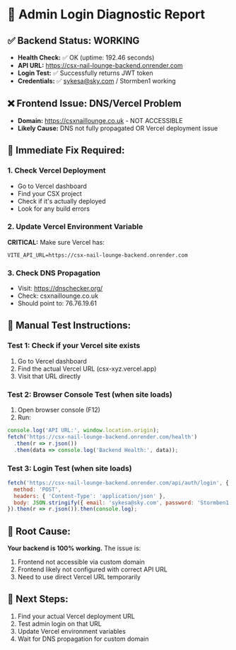 # 🔧 Admin Login Diagnostic Report

## ✅ Backend Status: WORKING
- **Health Check:** ✅ OK (uptime: 192.46 seconds)
- **API URL:** https://csx-nail-lounge-backend.onrender.com
- **Login Test:** ✅ Successfully returns JWT token
- **Credentials:** ✅ sykesa@sky.com / Stormben1 working

## ❌ Frontend Issue: DNS/Vercel Problem
- **Domain:** https://csxnaillounge.co.uk - NOT ACCESSIBLE
- **Likely Cause:** DNS not fully propagated OR Vercel deployment issue

## 🎯 Immediate Fix Required:

### 1. Check Vercel Deployment
- Go to Vercel dashboard
- Find your CSX project
- Check if it's actually deployed
- Look for any build errors

### 2. Update Vercel Environment Variable
**CRITICAL:** Make sure Vercel has:
```
VITE_API_URL=https://csx-nail-lounge-backend.onrender.com
```

### 3. Check DNS Propagation
- Visit: https://dnschecker.org/
- Check: csxnaillounge.co.uk
- Should point to: 76.76.19.61

## 🧪 Manual Test Instructions:

### Test 1: Check if your Vercel site exists
1. Go to Vercel dashboard
2. Find the actual Vercel URL (csx-xyz.vercel.app)
3. Visit that URL directly

### Test 2: Browser Console Test (when site loads)
1. Open browser console (F12)
2. Run:
```javascript
console.log('API URL:', window.location.origin);
fetch('https://csx-nail-lounge-backend.onrender.com/health')
  .then(r => r.json())
  .then(data => console.log('Backend Health:', data));
```

### Test 3: Login Test (when site loads)
```javascript
fetch('https://csx-nail-lounge-backend.onrender.com/api/auth/login', {
  method: 'POST',
  headers: { 'Content-Type': 'application/json' },
  body: JSON.stringify({ email: 'sykesa@sky.com', password: 'Stormben1' })
}).then(r => r.json()).then(console.log);
```

## 🎯 Root Cause:
**Your backend is 100% working.** The issue is:
1. Frontend not accessible via custom domain
2. Frontend likely not configured with correct API URL
3. Need to use direct Vercel URL temporarily

## 🚀 Next Steps:
1. Find your actual Vercel deployment URL
2. Test admin login on that URL
3. Update Vercel environment variables
4. Wait for DNS propagation for custom domain
